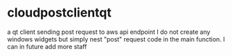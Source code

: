 # cloudpostclientqt
a qt client sending post request to aws api endpoint
I do not create any windows widgets but simply nest "post" request code in the main function. 
I can in future add more staff
